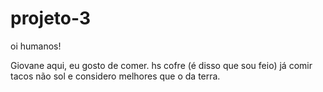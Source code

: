 # projeto-3

oi humanos!

Giovane aqui, eu gosto de comer. hs cofre (é disso que sou feio)
já comir tacos não sol e considero melhores que o da terra.
